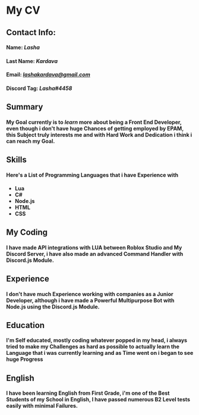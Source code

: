 # My CV
## Contact Info:
#### Name: *Lasha* 
#### Last Name: *Kardava*
#### Email: *lashakardava@gmail.com* 
#### Discord Tag: *Lasha#4458*
## Summary 
#### My **Goal** currently is to *learn* more about being a Front End Developer, even though i don't have huge Chances of getting employed by **EPAM**, this Subject truly interests me and with **Hard Work** and **Dedication** i think i can reach my Goal.
## Skills  
#### Here's a List of Programming Languages that i have Experience with
  * **Lua**   
  * **C#**
  * **Node.js**
  * **HTML**
  * **CSS**
  

## My Coding 
#### I have made API integrations with LUA between Roblox Studio and My Discord Server, i have also made an advanced Command Handler with Discord.js Module.
## Experience  
#### I don't have much Experience working with companies as a **Junior Developer**, although i have made a **Powerful Multipurpose Bot** with **Node.js** using the **Discord.js** Module.
## Education 
#### I'm **Self educated**, mostly coding whatever popped in my head, i always tried to make my **Challenges** as **hard as possible** to actually learn the Language that i was currently learning and as Time went on i began to see **huge Progress**
## English 
#### I have been learning English from First Grade, i'm one of the Best Students of my School in English, I have passed numerous **B2 Level** tests **easily** with **minimal Failures.**
